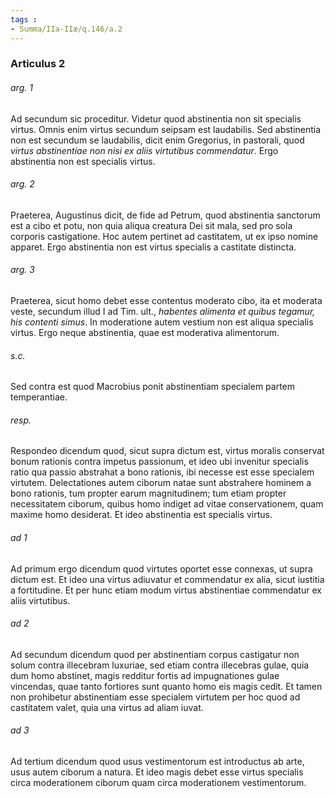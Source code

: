 ```yaml
---
tags : 
- Summa/IIa-IIæ/q.146/a.2
---
```


### Articulus 2

###### arg. 1
Ad secundum sic proceditur. Videtur quod abstinentia non sit specialis virtus. Omnis enim virtus secundum seipsam est laudabilis. Sed abstinentia non est secundum se laudabilis, dicit enim Gregorius, in pastorali, quod *virtus abstinentiae non nisi ex aliis virtutibus commendatur*. Ergo abstinentia non est specialis virtus.

###### arg. 2
Praeterea, Augustinus dicit, de fide ad Petrum, quod abstinentia sanctorum est a cibo et potu, non quia aliqua creatura Dei sit mala, sed pro sola corporis castigatione. Hoc autem pertinet ad castitatem, ut ex ipso nomine apparet. Ergo abstinentia non est virtus specialis a castitate distincta.

###### arg. 3
Praeterea, sicut homo debet esse contentus moderato cibo, ita et moderata veste, secundum illud I ad Tim. ult., *habentes alimenta et quibus tegamur, his contenti simus*. In moderatione autem vestium non est aliqua specialis virtus. Ergo neque abstinentia, quae est moderativa alimentorum.

###### s.c.
Sed contra est quod Macrobius ponit abstinentiam specialem partem temperantiae.

###### resp.
Respondeo dicendum quod, sicut supra dictum est, virtus moralis conservat bonum rationis contra impetus passionum, et ideo ubi invenitur specialis ratio qua passio abstrahat a bono rationis, ibi necesse est esse specialem virtutem. Delectationes autem ciborum natae sunt abstrahere hominem a bono rationis, tum propter earum magnitudinem; tum etiam propter necessitatem ciborum, quibus homo indiget ad vitae conservationem, quam maxime homo desiderat. Et ideo abstinentia est specialis virtus.

###### ad 1
Ad primum ergo dicendum quod virtutes oportet esse connexas, ut supra dictum est. Et ideo una virtus adiuvatur et commendatur ex alia, sicut iustitia a fortitudine. Et per hunc etiam modum virtus abstinentiae commendatur ex aliis virtutibus.

###### ad 2
Ad secundum dicendum quod per abstinentiam corpus castigatur non solum contra illecebram luxuriae, sed etiam contra illecebras gulae, quia dum homo abstinet, magis redditur fortis ad impugnationes gulae vincendas, quae tanto fortiores sunt quanto homo eis magis cedit. Et tamen non prohibetur abstinentiam esse specialem virtutem per hoc quod ad castitatem valet, quia una virtus ad aliam iuvat.

###### ad 3
Ad tertium dicendum quod usus vestimentorum est introductus ab arte, usus autem ciborum a natura. Et ideo magis debet esse virtus specialis circa moderationem ciborum quam circa moderationem vestimentorum.

